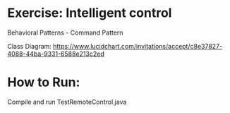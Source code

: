 # Exercise: Intelligent control
Behavioral Patterns - Command Pattern

Class Diagram:
https://www.lucidchart.com/invitations/accept/c8e37827-4088-44ba-9331-6588e213c2ed

# How to Run:

Compile and run TestRemoteControl.java